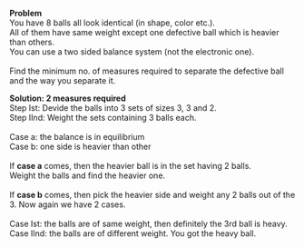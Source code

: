 <b>Problem</b><br>You have 8 balls all look identical (in shape, color etc.). <br>All of them have same weight except one defective ball which is heavier than others.<br> You can use a two sided balance system (not the electronic one).<br><br> Find the minimum no. of measures required to separate the defective ball and the way you separate it.

<b>Solution: 2 measures required</b><br>
Step Ist: Devide the balls into 3 sets of sizes 3, 3 and 2.<br>
Step IInd: Weight the sets containing 3 balls each.<br><br>
Case a: the balance is in equilibrium<br>
Case b: one side is heavier than other<br><br>
If <b>case a</b> comes, then the heavier ball is in the set having 2 balls.
<br>Weight the balls and find the heavier one.<br><br>
If <b>case b</b> comes, then pick the heavier side and weight any 2 balls out of the 3. Now again we have 2 cases.<br><br>
Case Ist: the balls are of same weight, then definitely the 3rd ball is heavy.<br>
Case IInd: the balls are of different weight. You got the heavy ball. 